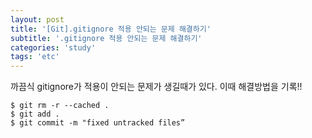 ```yaml
---
layout: post
title: '[Git].gitignore 적용 안되는 문제 해결하기'
subtitle: '.gitignore 적용 안되는 문제 해결하기'
categories: 'study'
tags: 'etc'
---
```


까끔식 gitignore가 적용이 안되는 문제가 생길때가 있다. 이때 해결방법을 기록!!

```
$ git rm -r --cached .
$ git add .
$ git commit -m "fixed untracked files”
```
